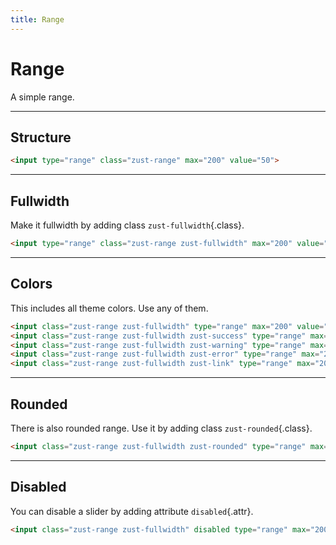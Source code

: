 ```yaml
---
title: Range
---
```


# Range
A simple range.

---


## Structure
```html {snippet}
<input type="range" class="zust-range" max="200" value="50">
```
---


## Fullwidth
Make it fullwidth by adding class `zust-fullwidth`{.class}.

```html {snippet}
<input type="range" class="zust-range zust-fullwidth" max="200" value="50">
```
---


## Colors
This includes all theme colors. Use any of them.

```html {snippet}
<input class="zust-range zust-fullwidth" type="range" max="200" value="105">
<input class="zust-range zust-fullwidth zust-success" type="range" max="200" value="98">
<input class="zust-range zust-fullwidth zust-warning" type="range" max="200" value="105">
<input class="zust-range zust-fullwidth zust-error" type="range" max="200" value="98">
<input class="zust-range zust-fullwidth zust-link" type="range" max="200" value="105">
```
---


## Rounded
There is also rounded range. Use it by adding class `zust-rounded`{.class}.

```html {snippet}
<input class="zust-range zust-fullwidth zust-rounded" type="range" max="200" value="105">
```
---


## Disabled
You can disable a slider by adding attribute `disabled`{.attr}.

```html {snippet}
<input class="zust-range zust-fullwidth" disabled type="range" max="200" value="105">
```

